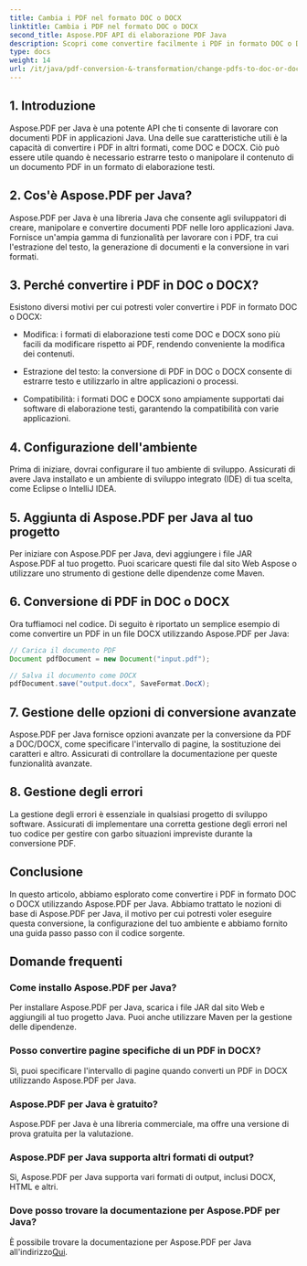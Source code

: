 ```yaml
---
title: Cambia i PDF nel formato DOC o DOCX
linktitle: Cambia i PDF nel formato DOC o DOCX
second_title: Aspose.PDF API di elaborazione PDF Java
description: Scopri come convertire facilmente i PDF in formato DOC o DOCX utilizzando Aspose.PDF per Java. Una guida passo passo con codice sorgente e domande frequenti per una trasformazione fluida dei documenti.
type: docs
weight: 14
url: /it/java/pdf-conversion-&-transformation/change-pdfs-to-doc-or-docx-format/
---
```


## 1. Introduzione

Aspose.PDF per Java è una potente API che ti consente di lavorare con documenti PDF in applicazioni Java. Una delle sue caratteristiche utili è la capacità di convertire i PDF in altri formati, come DOC e DOCX. Ciò può essere utile quando è necessario estrarre testo o manipolare il contenuto di un documento PDF in un formato di elaborazione testi.

## 2. Cos'è Aspose.PDF per Java?

Aspose.PDF per Java è una libreria Java che consente agli sviluppatori di creare, manipolare e convertire documenti PDF nelle loro applicazioni Java. Fornisce un'ampia gamma di funzionalità per lavorare con i PDF, tra cui l'estrazione del testo, la generazione di documenti e la conversione in vari formati.

## 3. Perché convertire i PDF in DOC o DOCX?

Esistono diversi motivi per cui potresti voler convertire i PDF in formato DOC o DOCX:

- Modifica: i formati di elaborazione testi come DOC e DOCX sono più facili da modificare rispetto ai PDF, rendendo conveniente la modifica dei contenuti.

- Estrazione del testo: la conversione di PDF in DOC o DOCX consente di estrarre testo e utilizzarlo in altre applicazioni o processi.

- Compatibilità: i formati DOC e DOCX sono ampiamente supportati dai software di elaborazione testi, garantendo la compatibilità con varie applicazioni.

## 4. Configurazione dell'ambiente

Prima di iniziare, dovrai configurare il tuo ambiente di sviluppo. Assicurati di avere Java installato e un ambiente di sviluppo integrato (IDE) di tua scelta, come Eclipse o IntelliJ IDEA.

## 5. Aggiunta di Aspose.PDF per Java al tuo progetto

Per iniziare con Aspose.PDF per Java, devi aggiungere i file JAR Aspose.PDF al tuo progetto. Puoi scaricare questi file dal sito Web Aspose o utilizzare uno strumento di gestione delle dipendenze come Maven.

## 6. Conversione di PDF in DOC o DOCX

Ora tuffiamoci nel codice. Di seguito è riportato un semplice esempio di come convertire un PDF in un file DOCX utilizzando Aspose.PDF per Java:

```java
// Carica il documento PDF
Document pdfDocument = new Document("input.pdf");

// Salva il documento come DOCX
pdfDocument.save("output.docx", SaveFormat.DocX);
```

## 7. Gestione delle opzioni di conversione avanzate

Aspose.PDF per Java fornisce opzioni avanzate per la conversione da PDF a DOC/DOCX, come specificare l'intervallo di pagine, la sostituzione dei caratteri e altro. Assicurati di controllare la documentazione per queste funzionalità avanzate.

## 8. Gestione degli errori

La gestione degli errori è essenziale in qualsiasi progetto di sviluppo software. Assicurati di implementare una corretta gestione degli errori nel tuo codice per gestire con garbo situazioni impreviste durante la conversione PDF.

## Conclusione

In questo articolo, abbiamo esplorato come convertire i PDF in formato DOC o DOCX utilizzando Aspose.PDF per Java. Abbiamo trattato le nozioni di base di Aspose.PDF per Java, il motivo per cui potresti voler eseguire questa conversione, la configurazione del tuo ambiente e abbiamo fornito una guida passo passo con il codice sorgente.

## Domande frequenti

### Come installo Aspose.PDF per Java?

Per installare Aspose.PDF per Java, scarica i file JAR dal sito Web e aggiungili al tuo progetto Java. Puoi anche utilizzare Maven per la gestione delle dipendenze.

### Posso convertire pagine specifiche di un PDF in DOCX?

Sì, puoi specificare l'intervallo di pagine quando converti un PDF in DOCX utilizzando Aspose.PDF per Java.

### Aspose.PDF per Java è gratuito?

Aspose.PDF per Java è una libreria commerciale, ma offre una versione di prova gratuita per la valutazione.

### Aspose.PDF per Java supporta altri formati di output?

Sì, Aspose.PDF per Java supporta vari formati di output, inclusi DOCX, HTML e altri.

### Dove posso trovare la documentazione per Aspose.PDF per Java?

 È possibile trovare la documentazione per Aspose.PDF per Java all'indirizzo[Qui](https://reference.aspose.com/pdf/java/).